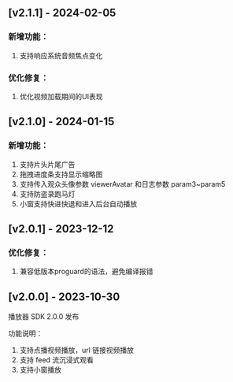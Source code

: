 ## [v2.1.1] - 2024-02-05

### 新增功能：
1. 支持响应系统音频焦点变化

### 优化修复：
1. 优化视频加载期间的UI表现


## [v2.1.0] - 2024-01-15

### 新增功能：
1. 支持片头片尾广告
2. 拖拽进度条支持显示缩略图
3. 支持传入观众头像参数 viewerAvatar 和日志参数 param3~param5
4. 支持防盗录跑马灯
5. 小窗支持快进快退和进入后台自动播放


## [v2.0.1] - 2023-12-12

### 优化修复：
1. 兼容低版本proguard的语法，避免编译报错


## [v2.0.0] - 2023-10-30

播放器 SDK 2.0.0 发布

功能说明：
1. 支持点播视频播放，url 链接视频播放
2. 支持 feed 流沉浸式观看
3. 支持小窗播放